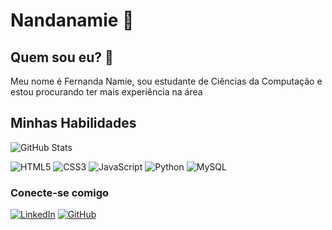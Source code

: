 # Nandanamie 🌸

##  Quem sou eu? 📓
Meu nome é Fernanda Namie, sou estudante de Ciências da Computação e estou procurando ter mais experiência na área

## Minhas Habilidades
![GitHub Stats](https://github-readme-stats.vercel.app/api?username=Nandanamie&theme=omni)

![HTML5](https://img.shields.io/badge/HTML5-E34F26?style=for-the-badge&logo=html5&logoColor=white)
![CSS3](https://img.shields.io/badge/CSS3-1572B6?style=for-the-badge&logo=css3&logoColor=white)
![JavaScript](https://img.shields.io/badge/JavaScript-F7DF1E?style=for-the-badge&logo=javascript&logoColor=black)
![Python](https://img.shields.io/badge/python-3670A0?style=for-the-badge&logo=python&logoColor=ffdd54)
![MySQL](https://img.shields.io/badge/MySQL-00000F?style=for-the-badge&logo=mysql&logoColor=white)

### Conecte-se comigo
[![LinkedIn](https://img.shields.io/badge/LinkedIn-0077B5?style=for-the-badge&logo=linkedin&logoColor=white)](https://www.linkedin.com/in/fernadanamie/)
[![GitHub](https://img.shields.io/badge/GitHub-100000?style=for-the-badge&logo=github&logoColor=white)](https://github.com/nandanamie)